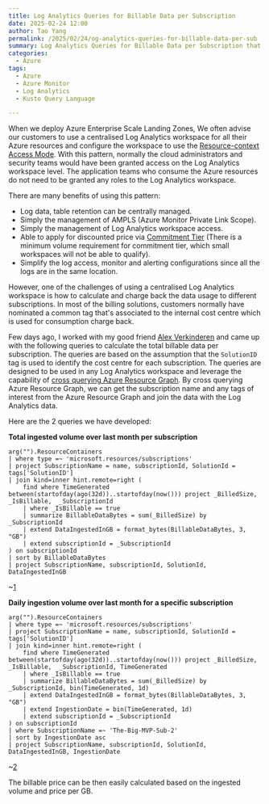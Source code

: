 ```yaml
---
title: Log Analytics Queries for Billable Data per Subscription
date: 2025-02-24 12:00
author: Tao Yang
permalink: /2025/02/24/og-analytics-queries-for-billable-data-per-sub
summary: Log Analytics Queries for Billable Data per Subscription that can be used to calculate and charge back the data usage to different subscriptions.
categories:
  - Azure
tags:
  - Azure
  - Azure Monitor
  - Log Analytics
  - Kusto Query Language

---
```


When we deploy Azure Enterprise Scale Landing Zones, We often advise our customers to use a centralised Log Analytics workspace for all their Azure resources and configure the workspace to use the [Resource-context Access Mode](https://learn.microsoft.com/en-us/azure/azure-monitor/logs/manage-access?tabs=portal#access-mode). With this pattern, normally the cloud administrators and security teams would have been granted access on the Log Analytics workspace level. The application teams who consume the Azure resources do not need to be granted any roles to the Log Analytics workspace.

There are many benefits of using this pattern:

- Log data, table retention can be centrally managed.
- Simply the management of AMPLS (Azure Monitor Private Link Scope).
- Simply the management of Log Analytics workspace access.
- Able to apply for discounted price via [Commitment Tier](https://learn.microsoft.com/en-us/azure/azure-monitor/logs/cost-logs#commitment-tiers) (There is a minimum volume requirement for commitment tier, which small workspaces will not be able to qualify).
- Simplify the log access, monitor and alerting configurations since all the logs are in the same location.

However, one of the challenges of using a centralised Log Analytics workspace is how to calculate and charge back the data usage to different subscriptions. In most of the billing solutions, customers normally have nominated a common tag that's associated to the internal cost centre which is used for consumption charge back.

Few days ago, I worked with my good friend [Alex Verkinderen](https://x.com/AlexVerkinderen) and came up with the following queries to calculate the total billable data per subscription. The queries are based on the assumption that the `SolutionID` tag is used to identify the cost centre for each subscription. The queries are designed to be used in any Log Analytics workspace and leverage the capability of [cross querying Azure Resource Graph](https://techcommunity.microsoft.com/blog/azuregovernanceandmanagementblog/azure-monitor-availability-alerts-using-resource-graph-queries/4096469). By cross querying Azure Resource Graph, we can get the subscription name and any tags of interest from the Azure Resource Graph and join the data with the Log Analytics data.

Here are the 2 queries we have developed:

**Total ingested volume over last month per subscription**

```OQL
arg("").ResourceContainers
| where type =~ 'microsoft.resources/subscriptions'
| project SubscriptionName = name, subscriptionId, SolutionId = tags['SolutionID']
| join kind=inner hint.remote=right (
    find where TimeGenerated between(startofday(ago(32d))..startofday(now())) project _BilledSize, _IsBillable,  _SubscriptionId
    | where _IsBillable == true
    | summarize BillableDataBytes = sum(_BilledSize) by _SubscriptionId
    | extend DataIngestedInGB = format_bytes(BillableDataBytes, 3, "GB")
    | extend subscriptionId = _SubscriptionId
) on subscriptionId
| sort by BillableDataBytes
| project SubscriptionName, subscriptionId, SolutionId, DataIngestedInGB

```

~[1](../../../../assets/images/2025/02/law-queries-01.jpg)

**Daily ingestion volume over last month for a specific subscription**

```OQL
arg("").ResourceContainers
| where type =~ 'microsoft.resources/subscriptions'
| project SubscriptionName = name, subscriptionId, SolutionId = tags['SolutionID']
| join kind=inner hint.remote=right (
    find where TimeGenerated between(startofday(ago(32d))..startofday(now())) project _BilledSize, _IsBillable,  _SubscriptionId, TimeGenerated
    | where _IsBillable == true
    | summarize BillableDataBytes = sum(_BilledSize) by _SubscriptionId, bin(TimeGenerated, 1d)
    | extend DataIngestedInGB = format_bytes(BillableDataBytes, 3, "GB")
    | extend IngestionDate = bin(TimeGenerated, 1d)
    | extend subscriptionId = _SubscriptionId
) on subscriptionId
| where SubscriptionName =~ 'The-Big-MVP-Sub-2'
| sort by IngestionDate asc
| project SubscriptionName, subscriptionId, SolutionId, DataIngestedInGB, IngestionDate
```

~[2](../../../../assets/images/2025/02/law-queries-02.jpg)

The billable price can be then easily calculated based on the ingested volume and price per GB.